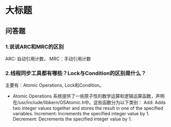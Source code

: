 # 大标题
## 问答题
### 1.说说ARC和MRC的区别
ARC: 自动引用计数， MRC：手动引用计数


### 2.线程同步工具都有哪些？Lock与Condition的区别是什么？
主要有：Atomic Operations, Lock和Condition。
* Atomic Operations
系统提供了一些原子性的数学运算和逻辑运算函数，声明在/usr/include/libkern/OSAtomic.h中。这些函数分为以下类别：
Add: Adds two integer values together and stores the result in one of the specified variables.
Increment: Increments the specified integer value by 1.
Decrement: Decrements the specified integer value by 1.
